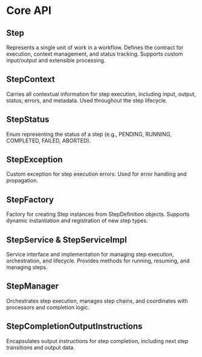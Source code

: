 # Core API

## Step
Represents a single unit of work in a workflow. Defines the contract for execution, context management, and status tracking. Supports custom input/output and extensible processing.

## StepContext
Carries all contextual information for step execution, including input, output, status, errors, and metadata. Used throughout the step lifecycle.

## StepStatus
Enum representing the status of a step (e.g., PENDING, RUNNING, COMPLETED, FAILED, ABORTED).

## StepException
Custom exception for step execution errors. Used for error handling and propagation.

## StepFactory
Factory for creating Step instances from StepDefinition objects. Supports dynamic instantiation and registration of new step types.

## StepService & StepServiceImpl
Service interface and implementation for managing step execution, orchestration, and lifecycle. Provides methods for running, resuming, and managing steps.

## StepManager
Orchestrates step execution, manages step chains, and coordinates with processors and completion logic.

## StepCompletionOutputInstructions
Encapsulates output instructions for step completion, including next step transitions and output data. 
